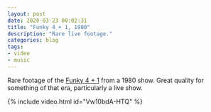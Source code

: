 ```yaml
---
layout: post
date: 2020-03-23 00:02:31
title: "Funky 4 + 1, 1980"
description: "Rare live footage."
categories: blog
tags:
- video
- music
---
```


Rare footage of the [Funky 4 + 1](https://en.wikipedia.org/wiki/Funky_4_%2B_1) from a 1980 show. Great quality for something of that era, particularly a live show.

{% include video.html id="Vw10bdA-HTQ" %}
